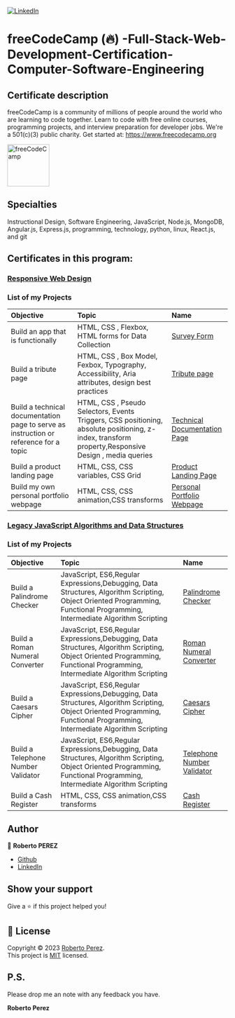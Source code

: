 <a href="https://www.linkedin.com/in/pejir/" target="_blank"><img src="https://img.shields.io/badge/LinkedIn-blue?style=flat&logo=linkedin&labelColor=blue" alt="LinkedIn" /></a>
# freeCodeCamp (🔥) -Full-Stack-Web-Development-Certification-Computer-Software-Engineering
 

## Certificate description

freeCodeCamp is a community of millions of people around the world who are learning to code together. Learn to code with free online courses, programming projects, and interview preparation for developer jobs. We're a 501(c)(3) public charity. Get started at: https://www.freecodecamp.org

<a href ="https://github.com/PeJiR/freeCodeCamp-Full-Stack-Web-Development-Certification-Computer-Software-Engineering/tree/main">
    <img src="https://media.licdn.com/dms/image/C4E0BAQGLKj3JHcof0w/company-logo_100_100/0/1630639684997/free_code_camp_logo?e=1720051200&amp;v=beta&amp;t=F-tTN1M2eWyeNoUGxWhQJrysRrQonck2PJJUxEpaf4c" loading="lazy" alt="freeCodeCamp" evi-   width="96" height="96">
  </a>

  
## Specialties
 
 Instructional Design, Software Engineering, JavaScript, Node.js, MongoDB, Angular.js, Express.js, programming, technology, python, linux, React.js, and git  


 
## Certificates in this program:

### [Responsive Web Design](https://github.com/PeJiR/freeCodeCamp--Full-Stack-Web-Development-Certification-Computer-Software-Engineering/tree/main/Responsive%20Web%20Design)

### List of my Projects

| Objective | Topic            | Name                       |
| :--- | :--------------- | :------------------------- |
| Build an app that is functionally   | HTML, CSS , Flexbox, HTML forms for Data Collection |[Survey Form ](https://github.com/PeJiR/freeCodeCamp-Full-Stack-Web-Development-Certification-Computer-Software-Engineering/tree/main/Responsive%20Web%20Design/0.1.Certification%20Project_Survey%20Form)|
| Build a tribute page  | HTML, CSS , Box Model, Fexbox, Typography, Accessibility, Aria attributes, design best practices    | [Tribute page](https://github.com/PeJiR/freeCodeCamp--Full-Stack-Web-Development-Certification-Computer-Software-Engineering/tree/main/Responsive%20Web%20Design/0.2.Certification%20Project-Build%20a%20Tribute%20Page)             |
| Build a technical documentation page to serve as instruction or reference for a topic  | HTML, CSS , Pseudo Selectors, Events Triggers, CSS positioning, absolute positioning, z-index, transform property,Responsive Design , media queries     | [Technical Documentation Page](https://github.com/PeJiR/freeCodeCamp--Full-Stack-Web-Development-Certification-Computer-Software-Engineering/tree/main/Responsive%20Web%20Design/0.3.Certification_Project_Technical%20Documentation%20Page)             |
| Build a product landing page   | HTML, CSS, CSS variables, CSS Grid     | [Product Landing Page](https://github.com/PeJiR/freeCodeCamp--Full-Stack-Web-Development-Certification-Computer-Software-Engineering/tree/main/Responsive%20Web%20Design/0.4.Product%20Landing%20Page)             |
| Build my own personal portfolio webpage  |HTML, CSS, CSS animation,CSS transforms  | [Personal Portfolio Webpage](https://github.com/PeJiR/freeCodeCamp--Full-Stack-Web-Development-Certification-Computer-Software-Engineering/tree/main/Responsive%20Web%20Design/0.5%20Personal%20Portfolio%20Webpage)             |

### [Legacy JavaScript Algorithms and Data Structures](https://github.com/PeJiR/freeCodeCamp--Full-Stack-Web-Development-Certification-Computer-Software-Engineering/tree/main/Legacy%20JavaScript%20Algorithms%20and%20Data%20Structures)

### List of my Projects

| Objective | Topic            | Name                       |
| :--- | :--------------- | :------------------------- |
| Build a Palindrome Checker  |JavaScript, ES6,Regular Expressions,Debugging, Data Structures, Algorithm Scripting, Object Oriented Programming, Functional Programming, Intermediate Algorithm Scripting |[Palindrome Checker ](https://github.com/PeJiR/freeCodeCamp--Full-Stack-Web-Development-Certification-Computer-Software-Engineering/blob/main/Legacy%20JavaScript%20Algorithms%20and%20Data%20Structures/11.Projects/Palindrome%20Checker.js)|
| Build a Roman Numeral Converter  | JavaScript, ES6,Regular Expressions,Debugging, Data Structures, Algorithm Scripting, Object Oriented Programming, Functional Programming, Intermediate Algorithm Scripting | [Roman Numeral Converter](https://github.com/PeJiR/freeCodeCamp--Full-Stack-Web-Development-Certification-Computer-Software-Engineering/blob/main/Legacy%20JavaScript%20Algorithms%20and%20Data%20Structures/11.Projects/Roman%20Numeral%20Converter.js)             |
| Build a Caesars Cipher  | JavaScript, ES6,Regular Expressions,Debugging, Data Structures, Algorithm Scripting, Object Oriented Programming, Functional Programming, Intermediate Algorithm Scripting | [Caesars Cipher](https://github.com/PeJiR/freeCodeCamp--Full-Stack-Web-Development-Certification-Computer-Software-Engineering/blob/main/Legacy%20JavaScript%20Algorithms%20and%20Data%20Structures/11.Projects/Caesars%20Cipher.js)             |
| Build a Telephone Number Validator   | JavaScript, ES6,Regular Expressions,Debugging, Data Structures, Algorithm Scripting, Object Oriented Programming, Functional Programming, Intermediate Algorithm Scripting    | [Telephone Number Validator](https://github.com/PeJiR/freeCodeCamp--Full-Stack-Web-Development-Certification-Computer-Software-Engineering/blob/main/Legacy%20JavaScript%20Algorithms%20and%20Data%20Structures/11.Projects/Telephone%20Number%20Validator.js)             |
| Build a Cash Register  |HTML, CSS, CSS animation,CSS transforms  | [Cash Register](https://github.com/PeJiR/freeCodeCamp--Full-Stack-Web-Development-Certification-Computer-Software-Engineering/blob/main/Legacy%20JavaScript%20Algorithms%20and%20Data%20Structures/11.Projects/Cash%20Register.js)             |




## Author

👤 **Roberto PEREZ**

<!--- 
* [Website](https://pejir.github.io/robertoportfolio.io/ )
* [Twitter](https://twitter.com/pejir)--->
* [Github](https://github.com/pejir)
* [LinkedIn](https://linkedin.com/in/pejir)

<!---
## 🤝 Contributing

Contributions, issues and feature requests are welcome!<br />Feel free to check [issues page](pejir). You can also take a look at the [contributing guide](pejir).
---> 
 
## Show your support

Give a ⭐️ if this project helped you!

<!---
<a href="https://www.patreon.com/pejir">
  <img src="https://c5.patreon.com/external/logo/become_a_patron_button@2x.png" width="160">
</a>
--->

## 📝 License

Copyright © 2023 [Roberto Perez](https://github.com/PeJiR).<br />
This project is [MIT](https://opensource.org/license/mit/) licensed.


P.S.
------------

Please drop me an note with any feedback you have.

**Roberto Perez**
